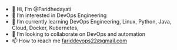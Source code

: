 - 👋 Hi, I’m @Faridhedayati
- 👀 I’m interested in DevOps Engineering
- 🌱 I’m currently learning DevOps Engineering, Linux, Python, Java, Cloud, Docker, Kubernetes, 
- 💞️ I’m looking to collaborate on DevOps and automation
- 📫 How to reach me fariddevops22@gmail.com

<!---
Faridhedayati/Faridhedayati is a ✨ special ✨ repository because its `README.md` (this file) appears on your GitHub profile.
You can click the Preview link to take a look at your changes.
--->
